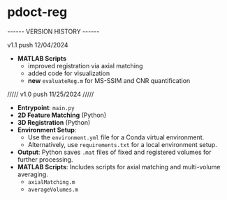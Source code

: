 # pdoct-reg
------ VERSION HISTORY ------

v1.1 push 12/04/2024
- **MATLAB Scripts**
  - improved registration via axial matching
  - added code for visualization
  - **new** `evaluateReg.m` for MS-SSIM and CNR quantification

///// v1.0 push 11/25/2024 /////

- **Entrypoint**: `main.py`
- **2D Feature Matching** (Python)
- **3D Registration** (Python)
- **Environment Setup**:
  - Use the `environment.yml` file for a Conda virtual environment.
  - Alternatively, use `requirements.txt` for a local environment setup.
- **Output**: Python saves `.mat` files of fixed and registered volumes for further processing.
- **MATLAB Scripts**: Includes scripts for axial matching and multi-volume averaging.
  - `axialMatching.m`
  - `averageVolumes.m`
